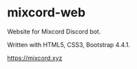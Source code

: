 # mixcord-web
Website for Mixcord Discord bot.

Written with HTML5, CSS3, Bootstrap 4.4.1.

<https://mixcord.xyz>
